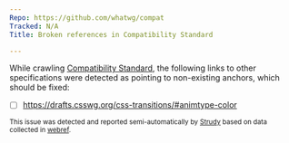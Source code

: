 ```yaml
---
Repo: https://github.com/whatwg/compat
Tracked: N/A
Title: Broken references in Compatibility Standard

---
```


While crawling [Compatibility Standard](https://compat.spec.whatwg.org/), the following links to other specifications were detected as pointing to non-existing anchors, which should be fixed:
* [ ] https://drafts.csswg.org/css-transitions/#animtype-color

<sub>This issue was detected and reported semi-automatically by [Strudy](https://github.com/w3c/strudy/) based on data collected in [webref](https://github.com/w3c/webref/).</sub>
